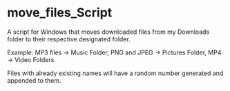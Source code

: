 # move_files_Script
A script for Windows that moves downloaded files from my Downloads folder to their respective designated folder. 

Example: MP3 files -> Music Folder, PNG and JPEG -> Pictures Folder, MP4 -> Video Folders

Files with already existing names will have a random number generated and appended to them.